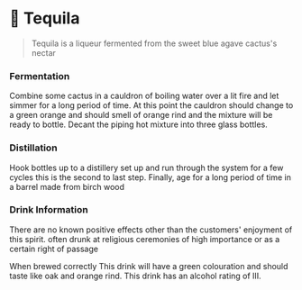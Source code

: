# 🌵 Tequila

> Tequila is a liqueur fermented from the sweet blue agave cactus's nectar

### Fermentation

Combine some cactus in a cauldron of boiling water over a lit fire and let simmer for a long period of time. At this point the cauldron should change to a green orange and should smell of orange rind and the mixture will be ready to bottle. Decant the piping hot mixture into three glass bottles.

### Distillation

Hook bottles up to a distillery set up and run through the system for a few cycles this is the second to last step. Finally, age for a long period of time in a barrel made from birch wood

### Drink Information

There are no known positive effects other than the customers' enjoyment of this spirit. often drunk at religious ceremonies of high importance or as a certain right of passage

When brewed correctly This drink will have a green colouration and should taste like oak and orange rind. This drink has an alcohol rating of III.
